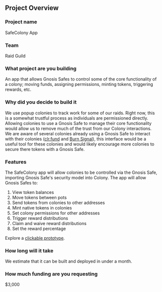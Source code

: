## Project Overview

### Project name
SafeColony App
### Team 
Raid Guild
### What project are you building 
An app that allows Gnosis Safes to control some of the core functionality of a colony; moving funds, assigning permissions, minting tokens, triggering rewards, etc.
### Why did you decide to build it 
We use popup colonies to track work for some of our raids. Right now, this is a somewhat trustful process as individuals are permissioned directly. Allowing colonies to use a Gnosis Safe to manage their core functionality would allow us to remove much of the trust from our Colony interactions.
We are aware of several colonies already using a Gnosis Safe to interact with their colonies ([clr.fund](https://colony.io/colony/clr) and [Burn Signal](https://colony.io/colony/burn)), this interface would be a useful tool for these colonies and would likely encourage more colonies to secure there tokens with a Gnosis Safe.
### Features
The SafeColony app will allow colonies to be controlled via the Gnosis Safe, importing Gnosis Safe's security model into Colony.
The app will allow Gnosis Safes to:

1. View token balances
2. Move tokens between pots
3. Send tokens from colonies to other addresses
4. Mint native tokens in colonies
5. Set colony permissions for other addresses
6. Trigger reward distributions
7. Claim and waive reward distributions
4. Set the reward percentage

Explore a [clickable prototype](https://www.figma.com/proto/hmd9GZj1Wi7O6mAVTGiX6w/SafeColony?node-id=19%3A912&scaling=contain).

### How long will it take 
We estimate that it can be built and deployed in under a month.
### How much funding are you requesting  
$3,000
